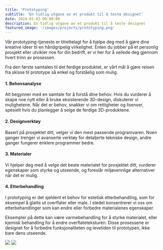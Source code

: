 ```yaml
---
title: 'Prototyping'
subtitle: 'En tidlig utgave av et produkt til å teste designet'
date: 2024-01-03 00:00:00
description: En tidlig utgave av et produkt til å teste designet
featured_image: '/images/projects/prototyping.png'
---
```


Vår prototyping-tjeneste er tilrettelagt for å hjelpe deg med å gjøre dine kreative ideer til en håndgripelig virkelighet. Enten du jobber på et personlig prosjekt eller utvikler noe for din bedrift, er vi her for å veilede deg gjennom hvert trinn av prosessen.

Fra den første samtalen til det ferdige produktet, er vårt mål å gjøre reisen fra skisse til prototype så enkel og forståelig som mulig.

#### 1. Behovsanalyse
Alt begynner med en samtale for å forstå dine behov. Hvis du vurderer å skape noe nytt eller å bruke eksisterende 3D-design, diskuterer vi mulighetene.
        Når det er behov, snakker vi om rettigheter og lisenser, spesielt hvis du planlegger å selge de ferdige 3D-produktene.

#### 2. Designverktøy
Basert på prosjektet ditt, velger vi den mest passende programvaren. Noen ganger trenger vi avanserte verktøy for detaljerte tekniske design, andre ganger fungerer enklere programmer bedre.

#### 3. Materialer
Vi hjelper deg med å velge det beste materialet for prosjektet ditt, vurderer egenskaper som styrke og utseende, og foreslår miljøvennlige alternativer når det er mulig.

#### 4. Etterbehandling
I prototyping er det sjeldent et behov for estetisk etterbehandling, som for eksempel å glatte ut overflater eller male. I stedet konsentrerer vi oss om etterbehandlinger som kan endre eller forbedre materialenes egenskaper.

Eksempler på dette kan være varmebehandling for å styrke materialet, eller kjemisk behandling for å endre overflateteksturen. Disse prosessene er designet for å forbedre funksjonaliteten og levetiden til prototypen, ikke bare dens utseende.


<div class="gallery" data-columns="3">
    <img src="{{site.baseurl}}/images/projects/prototyping/GPS adapter.png">
    <img src="{{site.baseurl}}/images/projects/prototyping/Shaft grommets.png">
</div>

